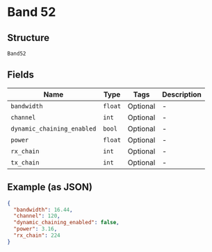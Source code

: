 
# Band 52

## Structure

`Band52`

## Fields

| Name | Type | Tags | Description |
|  --- | --- | --- | --- |
| `bandwidth` | `float` | Optional | - |
| `channel` | `int` | Optional | - |
| `dynamic_chaining_enabled` | `bool` | Optional | - |
| `power` | `float` | Optional | - |
| `rx_chain` | `int` | Optional | - |
| `tx_chain` | `int` | Optional | - |

## Example (as JSON)

```json
{
  "bandwidth": 16.44,
  "channel": 120,
  "dynamic_chaining_enabled": false,
  "power": 3.16,
  "rx_chain": 224
}
```

